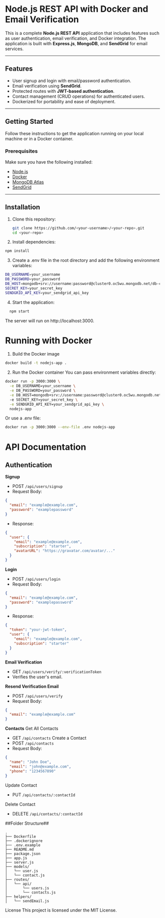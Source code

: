 # Node.js REST API with Docker and Email Verification

This is a complete **Node.js REST API** application that includes features such as user authentication, email verification, and Docker integration. The application is built with **Express.js**, **MongoDB**, and **SendGrid** for email services.

---

## **Features**
- User signup and login with email/password authentication.
- Email verification using **SendGrid**.
- Protected routes with **JWT-based authentication**.
- Contact management (CRUD operations) for authenticated users.
- Dockerized for portability and ease of deployment.

---

## **Getting Started**

Follow these instructions to get the application running on your local machine or in a Docker container.

### **Prerequisites**
Make sure you have the following installed:
- [Node.js](https://nodejs.org/)
- [Docker](https://www.docker.com/)
- [MongoDB Atlas](https://www.mongodb.com/cloud/atlas)
- [SendGrid](https://sendgrid.com/)

---

## **Installation**

1. Clone this repository:
   ```bash
   git clone https://github.com/<your-username>/<your-repo>.git
   cd <your-repo>
   ```

2. Install dependencies:
```bash
npm install
```

3. Create a .env file in the root directory and add the following environment variables:
```bash
DB_USERNAME=your_username
DB_PASSWORD=your_password
DB_HOST=mongodb+srv://username:password@cluster0.oc5wu.mongodb.net/db-contacts?retryWrites=true&w=majority
SECRET_KEY=your_secret_key
SENDGRID_API_KEY=your_sendgrid_api_key
```

4. Start the application:
```bash
  npm start
```

The server will run on http://localhost:3000.

# Running with Docker

1. Build the Docker image
```bash
docker build -t nodejs-app .
```

2. Run the Docker container
You can pass environment variables directly:
```bash
docker run -p 3000:3000 \
  -e DB_USERNAME=your_username \
  -e DB_PASSWORD=your_password \
  -e DB_HOST=mongodb+srv://username:password@cluster0.oc5wu.mongodb.net/db-contacts?retryWrites=true&w=majority \
  -e SECRET_KEY=your_secret_key \
  -e SENDGRID_API_KEY=your_sendgrid_api_key \
  nodejs-app
```
Or use a .env file:
```bash
docker run -p 3000:3000 --env-file .env nodejs-app
```

# API Documentation
## Authentication

**Signup**
- POST `/api/users/signup`
- Request Body:
```json
{
  "email": "example@example.com",
  "password": "examplepassword"
}
```
- Response:
```json
{
  "user": {
    "email": "example@example.com",
    "subscription": "starter",
    "avatarURL": "https://gravatar.com/avatar/..."
  }
}
```

**Login**
- POST `/api/users/login`
- Request Body:
```json
{
  "email": "example@example.com",
  "password": "examplepassword"
}
```
- Response:
```json
{
  "token": "your-jwt-token",
  "user": {
    "email": "example@example.com",
    "subscription": "starter"
  }
}
```

**Email Verification**
- GET `/api/users/verify/:verificationToken`
- Verifies the user's email.

**Resend Verification Email**
- POST `/api/users/verify`
- Request Body:
```json
{
  "email": "example@example.com"
}
```

**Contacts**
Get All Contacts
- GET `/api/contacts`
Create a Contact
- POST `/api/contacts`
- Request Body:
```json
{
  "name": "John Doe",
  "email": "john@example.com",
  "phone": "1234567890"
}
```
Update Contact
- PUT `/api/contacts/:contactId`

Delete Contact
- DELETE `/api/contacts/:contactId`

##Folder Structure##
```plaintext
.
├── Dockerfile
├── .dockerignore
├── .env.example
├── README.md
├── package.json
├── app.js
├── server.js
├── models/
│   └── user.js
│   └── contact.js
├── routes/
│   └── api/
│       └── users.js
│       └── contacts.js
├── helpers/
│   └── sendEmail.js
```
License
This project is licensed under the MIT License.
